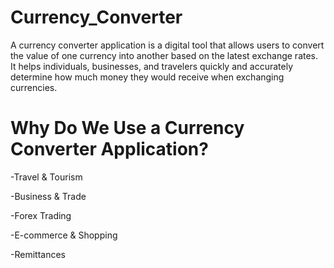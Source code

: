 # Currency_Converter

A currency converter application is a digital tool that allows users to convert the value of one currency into another based on the latest exchange rates. 
It helps individuals, businesses, and travelers quickly and accurately determine how much money they would receive when exchanging currencies.

# Why Do We Use a Currency Converter Application?

-Travel & Tourism 

-Business & Trade

-Forex Trading

-E-commerce & Shopping 

-Remittances
